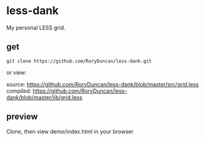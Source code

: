 # less-dank
My personal LESS grid.

## get

```
git clone https://github.com/RoryDuncan/less-dank.git
```


or view:

source:     https://github.com/RoryDuncan/less-dank/blob/master/src/grid.less    
compiled:   https://github.com/RoryDuncan/less-dank/blob/master/lib/grid.less


## preview
Clone, then view demo/index.html in your browser


